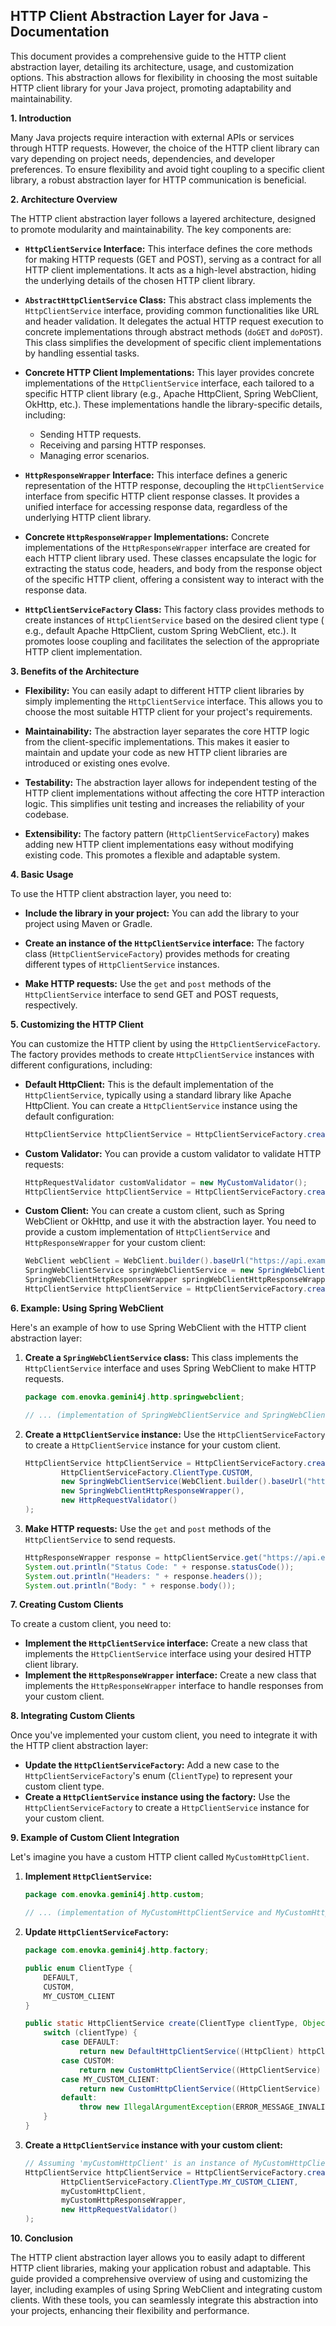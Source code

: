 ## HTTP Client Abstraction Layer for Java - Documentation

This document provides a comprehensive guide to the HTTP client abstraction
layer, detailing its architecture, usage, and customization options. This
abstraction allows for flexibility in choosing the most suitable HTTP client
library for your Java project, promoting adaptability and maintainability.

**1. Introduction**

Many Java projects require interaction with external APIs or services through
HTTP requests. However, the choice of the HTTP client library can vary depending
on project needs, dependencies, and developer preferences. To ensure flexibility
and avoid tight coupling to a specific client library, a robust abstraction
layer for HTTP communication is beneficial.

**2. Architecture Overview**

The HTTP client abstraction layer follows a layered architecture, designed to
promote modularity and maintainability. The key components are:

* **`HttpClientService` Interface:** This interface defines the core methods for
  making HTTP requests (GET and POST), serving as a contract for all HTTP client
  implementations. It acts as a high-level abstraction, hiding the underlying
  details of the chosen HTTP client library.

* **`AbstractHttpClientService` Class:** This abstract class implements
  the `HttpClientService` interface, providing common functionalities like URL
  and header validation. It delegates the actual HTTP request execution to
  concrete implementations through abstract methods (`doGET` and `doPOST`). This
  class simplifies the development of specific client implementations by
  handling essential tasks.

* **Concrete HTTP Client Implementations:** This layer provides concrete
  implementations of the `HttpClientService` interface, each tailored to a
  specific HTTP client library (e.g., Apache HttpClient, Spring WebClient,
  OkHttp, etc.). These implementations handle the library-specific details,
  including:
    * Sending HTTP requests.
    * Receiving and parsing HTTP responses.
    * Managing error scenarios.

* **`HttpResponseWrapper` Interface:**  This interface defines a generic
  representation of the HTTP response, decoupling the `HttpClientService`
  interface from specific HTTP client response classes. It provides a unified
  interface for accessing response data, regardless of the underlying HTTP
  client library.

* **Concrete `HttpResponseWrapper` Implementations:** Concrete implementations
  of the `HttpResponseWrapper` interface are created for each HTTP client
  library used. These classes encapsulate the logic for extracting the status
  code, headers, and body from the response object of the specific HTTP client,
  offering a consistent way to interact with the response data.

* **`HttpClientServiceFactory` Class:** This factory class provides methods to
  create instances of `HttpClientService` based on the desired client type (
  e.g., default Apache HttpClient, custom Spring WebClient, etc.). It promotes
  loose coupling and facilitates the selection of the appropriate HTTP client
  implementation.

**3. Benefits of the Architecture**

* **Flexibility:**  You can easily adapt to different HTTP client libraries by
  simply implementing the `HttpClientService` interface. This allows you to
  choose the most suitable HTTP client for your project's requirements.

* **Maintainability:** The abstraction layer separates the core HTTP logic from
  the client-specific implementations. This makes it easier to maintain and
  update your code as new HTTP client libraries are introduced or existing ones
  evolve.

* **Testability:** The abstraction layer allows for independent testing of the
  HTTP client implementations without affecting the core HTTP interaction logic.
  This simplifies unit testing and increases the reliability of your codebase.

* **Extensibility:** The factory pattern (`HttpClientServiceFactory`) makes
  adding new HTTP client implementations easy without modifying existing code.
  This promotes a flexible and adaptable system.

**4. Basic Usage**

To use the HTTP client abstraction layer, you need to:

* **Include the library in your project:** You can add the library to your
  project using Maven or Gradle.

* **Create an instance of the `HttpClientService` interface:** The factory
  class (`HttpClientServiceFactory`) provides methods for creating different
  types of `HttpClientService` instances.

* **Make HTTP requests:** Use the `get` and `post` methods of
  the `HttpClientService` interface to send GET and POST requests, respectively.

**5. Customizing the HTTP Client**

You can customize the HTTP client by using the `HttpClientServiceFactory`. The
factory provides methods to create `HttpClientService` instances with different
configurations, including:

* **Default HttpClient:** This is the default implementation of
  the `HttpClientService`, typically using a standard library like Apache
  HttpClient. You can create a `HttpClientService` instance using the default
  configuration:

   ```java
   HttpClientService httpClientService = HttpClientServiceFactory.create(HttpClientServiceFactory.ClientType.DEFAULT);
   ```

* **Custom Validator:** You can provide a custom validator to validate HTTP
  requests:

   ```java
   HttpRequestValidator customValidator = new MyCustomValidator();
   HttpClientService httpClientService = HttpClientServiceFactory.create(HttpClientServiceFactory.ClientType.DEFAULT, customValidator);
   ```

* **Custom Client:** You can create a custom client, such as Spring WebClient or
  OkHttp, and use it with the abstraction layer. You need to provide a custom
  implementation of `HttpClientService` and `HttpResponseWrapper` for your
  custom client:

   ```java
   WebClient webClient = WebClient.builder().baseUrl("https://api.example.com").build();
   SpringWebClientService springWebClientService = new SpringWebClientService(webClient);
   SpringWebClientHttpResponseWrapper springWebClientHttpResponseWrapper = new SpringWebClientHttpResponseWrapper();
   HttpClientService httpClientService = HttpClientServiceFactory.create(HttpClientServiceFactory.ClientType.CUSTOM, springWebClientService, springWebClientHttpResponseWrapper, new HttpRequestValidator());
   ```

**6. Example: Using Spring WebClient**

Here's an example of how to use Spring WebClient with the HTTP client
abstraction layer:

1. **Create a `SpringWebClientService` class:** This class implements
   the `HttpClientService` interface and uses Spring WebClient to make HTTP
   requests.

   ```java
   package com.enovka.gemini4j.http.springwebclient;

   // ... (implementation of SpringWebClientService and SpringWebClientHttpResponseWrapper) ...
   ```

2. **Create a `HttpClientService` instance:** Use the `HttpClientServiceFactory`
   to create a `HttpClientService` instance for your custom client.

   ```java
   HttpClientService httpClientService = HttpClientServiceFactory.create(
           HttpClientServiceFactory.ClientType.CUSTOM,
           new SpringWebClientService(WebClient.builder().baseUrl("https://api.example.com").build()),
           new SpringWebClientHttpResponseWrapper(),
           new HttpRequestValidator()
   );
   ```

3. **Make HTTP requests:** Use the `get` and `post` methods of
   the `HttpClientService` to send requests.

   ```java
   HttpResponseWrapper response = httpClientService.get("https://api.example.com/v1/data", Map.of("User-Agent", "MyApplication"));
   System.out.println("Status Code: " + response.statusCode());
   System.out.println("Headers: " + response.headers());
   System.out.println("Body: " + response.body());
   ```

**7. Creating Custom Clients**

To create a custom client, you need to:

* **Implement the `HttpClientService` interface:**  Create a new class that
  implements the `HttpClientService` interface using your desired HTTP client
  library.
* **Implement the `HttpResponseWrapper` interface:** Create a new class that
  implements the `HttpResponseWrapper` interface to handle responses from your
  custom client.

**8. Integrating Custom Clients**

Once you've implemented your custom client, you need to integrate it with the
HTTP client abstraction layer:

* **Update the `HttpClientServiceFactory`:**  Add a new case to
  the `HttpClientServiceFactory`'s enum (`ClientType`) to represent your custom
  client type.
* **Create a `HttpClientService` instance using the factory:** Use
  the `HttpClientServiceFactory` to create a `HttpClientService` instance for
  your custom client.

**9. Example of Custom Client Integration**

Let's imagine you have a custom HTTP client called `MyCustomHttpClient`.

1. **Implement `HttpClientService`:**

   ```java
   package com.enovka.gemini4j.http.custom;

   // ... (implementation of MyCustomHttpClientService and MyCustomHttpResponseWrapper) ...
   ```

2. **Update `HttpClientServiceFactory`:**

   ```java
   package com.enovka.gemini4j.http.factory;

   public enum ClientType {
       DEFAULT,
       CUSTOM,
       MY_CUSTOM_CLIENT
   }

   public static HttpClientService create(ClientType clientType, Object httpClient, HttpResponseWrapper httpResponseWrapper, HttpRequestValidator validator) {
       switch (clientType) {
           case DEFAULT:
               return new DefaultHttpClientService((HttpClient) httpClient, validator);
           case CUSTOM:
               return new CustomHttpClientService((HttpClientService) httpClient, httpResponseWrapper, validator);
           case MY_CUSTOM_CLIENT:
               return new CustomHttpClientService((HttpClientService) httpClient, httpResponseWrapper, validator); // Assuming 'httpClient' is a MyCustomHttpClientService instance
           default:
               throw new IllegalArgumentException(ERROR_MESSAGE_INVALID_CLIENT_TYPE);
       }
   }
   ```

3. **Create a `HttpClientService` instance with your custom client:**

   ```java
   // Assuming 'myCustomHttpClient' is an instance of MyCustomHttpClientService
   HttpClientService httpClientService = HttpClientServiceFactory.create(
           HttpClientServiceFactory.ClientType.MY_CUSTOM_CLIENT,
           myCustomHttpClient,
           myCustomHttpResponseWrapper,
           new HttpRequestValidator()
   );
   ```

**10. Conclusion**

The HTTP client abstraction layer allows you to easily adapt to different HTTP
client libraries, making your application robust and adaptable. This guide
provided a comprehensive overview of using and customizing the layer, including
examples of using Spring WebClient and integrating custom clients. With these
tools, you can seamlessly integrate this abstraction into your projects,
enhancing their flexibility and performance.


